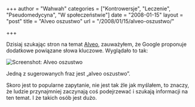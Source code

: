 +++
author = "Wahwah"
categories = ["Kontrowersje", "Leczenie", "Pseudomedycyna", "W społeczeństwie"]
date = "2008-01-15"
layout = "post"
title = "Alveo oszustwo"
url = "/2008/01/15/alveo-oszustwo/"

+++

Dzisiaj szukając stron na temat [Alveo][1], zauważyłem, że Google proponuje dodatkowe powiązane słowa kluczowe. Wyglądało to tak:

![Screenshot: Alveo oszustwo][2]

Jedną z sugerowanych fraz jest „alveo oszustwo”.

Skoro jest to popularne zapytanie, nie jest tak źle jak myślałem, to znaczy, że ludzie przynajmniej zaczynają coś podejrzewać i szukają informacji na ten temat. I że takich osób jest dużo.

 [1]: http://www.atopowe-zapalenie.pl/atopedia/Alveo
 [2]: http://blog.atopowe.pl/wp-content/uploads/2008/01/alveo-oszustwo.png